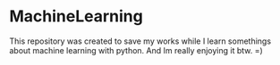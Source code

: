 # MachineLearning
This repository was created to save my works while I learn somethings about machine learning with python. And Im really enjoying it btw. =)
